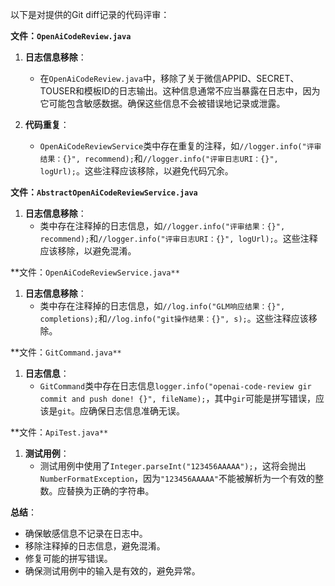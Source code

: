 以下是对提供的Git diff记录的代码评审：

**文件：`OpenAiCodeReview.java`**

1. **日志信息移除**：
   - 在`OpenAiCodeReview.java`中，移除了关于微信APPID、SECRET、TOUSER和模板ID的日志输出。这种信息通常不应当暴露在日志中，因为它可能包含敏感数据。确保这些信息不会被错误地记录或泄露。

2. **代码重复**：
   - `OpenAiCodeReviewService`类中存在重复的注释，如`//logger.info("评审结果：{}", recommend);`和`//logger.info("评审日志URI：{}", logUrl);`。这些注释应该移除，以避免代码冗余。

**文件：`AbstractOpenAiCodeReviewService.java`**

1. **日志信息移除**：
   - 类中存在注释掉的日志信息，如`//logger.info("评审结果：{}", recommend);`和`//logger.info("评审日志URI：{}", logUrl);`。这些注释应该移除，以避免混淆。

**文件：`OpenAiCodeReviewService.java**`

1. **日志信息移除**：
   - 类中存在注释掉的日志信息，如`//log.info("GLM响应结果：{}", completions);`和`//log.info("git操作结果：{}", s);`。这些注释应该移除。

**文件：`GitCommand.java**`

1. **日志信息**：
   - `GitCommand`类中存在日志信息`logger.info("openai-code-review gir commit and push done! {}", fileName);`，其中`gir`可能是拼写错误，应该是`git`。应确保日志信息准确无误。

**文件：`ApiTest.java**`

1. **测试用例**：
   - 测试用例中使用了`Integer.parseInt("123456AAAAA");`，这将会抛出`NumberFormatException`，因为`"123456AAAAA"`不能被解析为一个有效的整数。应替换为正确的字符串。

**总结**：
- 确保敏感信息不记录在日志中。
- 移除注释掉的日志信息，避免混淆。
- 修复可能的拼写错误。
- 确保测试用例中的输入是有效的，避免异常。